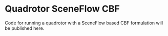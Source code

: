 # Quadrotor SceneFlow CBF

Code for running a quadrotor with a SceneFlow based CBF formulation will be published here.
